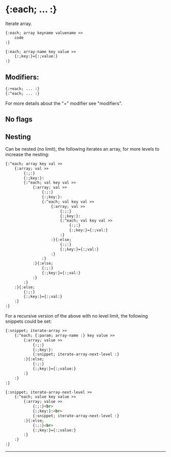 {:each; ... :}
==============

Iterate array.

```html
{:each; array keyname valuename >>
    code
:}

{:each; array-name key value >>
    {:;key:}={:;value:}
:}
```

Modifiers:
----------

```html
{:+each; ... :}
{:^each; ... :}
```

For more details about the "+" modifier see "modifiers".

No flags
--------

Nesting
-------

Can be nested (no limit), the following iterates an array, for more levels to increase the nesting:

```html
{:^each; array key val >>
    {:array; val >>
        {:;:}
        {:;key:}:
        {:^each; val key val >>
            {:array; val >>
                {:;:}
                {:;key:}:
                {:^each; val key val >>
                    {:array; val >>
                        {:;:}
                        {:;key:}:
                        {:^each; val key val >>
                            {:;:}
                            {:;key:}={:;val:}
                        :}
                    :}{:else;
                        {:;:}
                        {:;key:}={:;val:}
                    :}
                :}
            :}{:else;
                {:;:}
                {:;key:}={:;val:}
            :}
        :}
    :}{:else;
        {:;:}
        {:;key:}={:;val:}
    :}
:}
```

For a recursive version of the above with no level limit, the following snippets could be set:

```html
{:snippet; iterate-array >>
    {:^each; {:param; array-name :} key value >>
        {:array; value >>
            {:;:}
            {:;key:}:
            {:snippet; iterate-array-next-level :}
        :}{:else;
            {:;:}
            {:;key:}={:;value:}
        :}
    :}
:}

{:snippet; iterate-array-next-level >>
    {:^each; value key value >>
        {:array; value >>
            {:;:}<br>
            {:;key:}:<br>
            {:snippet; iterate-array-next-level :}
        :}{:else;
            {:;:}<br>
            {:;key:}={:;value:}
        :}
    :}
:}
```

---
